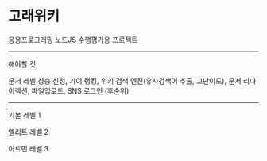 
# 고래위키

응용프로그래밍 노드JS 수행평가용 프로젝트

- - -

해야할 것:

문서 레벨 상승 신청, 기여 랭킹, 위키 검색 엔진(유사검색어 추출, 고난이도), 문서 리다이렉션, 파일업로드, SNS 로그인 (후순위)

- - -

기본 레벨 1

엘리트 레벨 2

어드민 레벨 3
